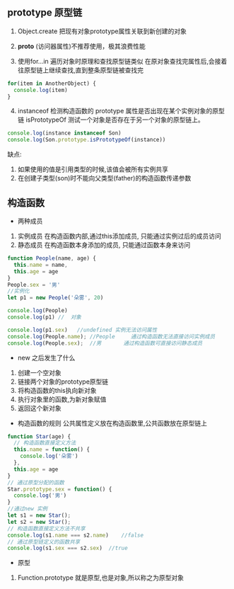 ## prototype 原型链

1. Object.create 把现有对象prototype属性关联到新创建的对象

2. __proto__ (访问器属性)不推荐使用，极其浪费性能

3. 使用for...in 遍历对象时原理和查找原型链类似 在原对象查找完属性后,会接着往原型链上继续查找,直到整条原型链被查找完

```js
for(item in AnotherObject) {
  console.log(item)
}
```

4. instanceof  检测构造函数的 prototype 属性是否出现在某个实例对象的原型链
   isPrototypeOf 测试一个对象是否存在于另一个对象的原型链上。
```js
console.log(instance instanceof Son)
console.log(Son.prototype.isPrototypeOf(instance))
```

缺点: 
1.  如果使用的值是引用类型的时候,该值会被所有实例共享
2.  在创建子类型(son)时不能向父类型(father)的构造函数传递参数


## 构造函数
- 两种成员
1. 实例成员
  在构造函数内部,通过this添加成员, 只能通过实例过后的成员访问
2. 静态成员 
  在构造函数本身添加的成员, 只能通过函数本身来访问

```js
function People(name, age) {
  this.name = name,
  this.age = age
}
People.sex = '男'
//实例化
let p1 = new People('朵雾', 20)

console.log(People)
console.log(p1) //  对象

console.log(p1.sex)   //undefined 实例无法访问属性
console.log(People.name); //People     通过构造函数无法直接访问实例成员
console.log(People.sex);  //男       通过构造函数可直接访问静态成员
```

- new 之后发生了什么
1. 创建一个空对象
2. 链接两个对象的prototype原型链
3. 将构造函数的this执向新对象
4. 执行对象里的函数,为新对象赋值
5. 返回这个新对象

- 构造函数的规则
  公共属性定义放在构造函数里,公共函数放在原型链上
```js
function Star(age) {
  // 构造函数直接定义方法
  this.name = function() {
    console.log('朵雾')
  },
  this.age = age
}
// 通过原型分配的函数
Star.prototype.sex = function() {
  console.log('男')
}
//通过new 实例
let s1 = new Star();
let s2 = new Star();
// 构造函数直接定义方法不共享
console.log(s1.name === s2.name)    //false
// 通过原型链定义的函数共享
console.log(s1.sex === s2.sex)  //true
```

- 原型
1. Function.prototype 就是原型,也是对象,所以称之为原型对象

